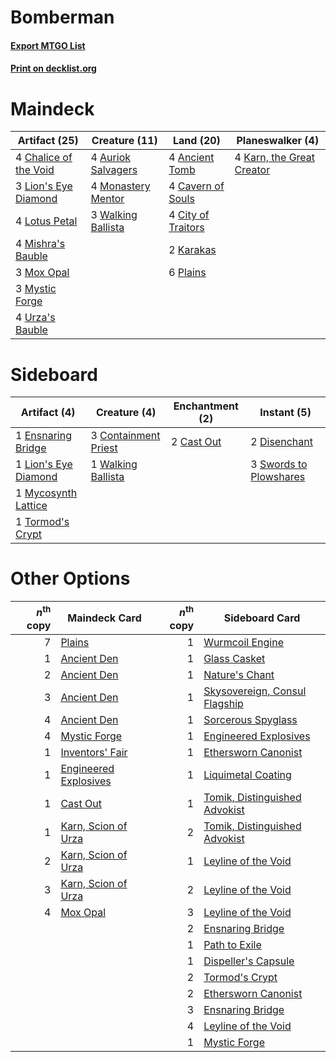 # Bomberman

#### [Export MTGO List](../collection/Bomberman/Bomberman.txt)
#### [Print on decklist.org](http://decklist.org/?deckmain=4%09Ancient%20Tomb%0A4%09Auriok%20Salvagers%0A4%09Cavern%20of%20Souls%0A4%09Chalice%20of%20the%20Void%0A4%09City%20of%20Traitors%0A2%09Karakas%0A4%09Karn,%20the%20Great%20Creator%0A3%09Lion's%20Eye%20Diamond%0A4%09Lotus%20Petal%0A4%09Mishra's%20Bauble%0A4%09Monastery%20Mentor%0A3%09Mox%20Opal%0A3%09Mystic%20Forge%0A6%09Plains%0A4%09Urza's%20Bauble%0A3%09Walking%20Ballista&deckside=2%09Cast%20Out%0A3%09Containment%20Priest%0A2%09Disenchant%0A1%09Ensnaring%20Bridge%0A1%09Lion's%20Eye%20Diamond%0A1%09Mycosynth%20Lattice%0A3%09Swords%20to%20Plowshares%0A1%09Tormod's%20Crypt%0A1%09Walking%20Ballista)
# Maindeck

|                                         Artifact (25)                                          |                                        Creature (11)                                        |                                         Land (20)                                          |                                          Planeswalker (4)                                          |
|------------------------------------------------------------------------------------------------|---------------------------------------------------------------------------------------------|--------------------------------------------------------------------------------------------|----------------------------------------------------------------------------------------------------|
|4 [Chalice of the Void](http://gatherer.wizards.com/Pages/Card/Details.aspx?multiverseid=442211)|4 [Auriok Salvagers](http://gatherer.wizards.com/Pages/Card/Details.aspx?multiverseid=51166) |4 [Ancient Tomb](http://gatherer.wizards.com/Pages/Card/Details.aspx?multiverseid=409567)   |4 [Karn, the Great Creator](http://gatherer.wizards.com/Pages/Card/Details.aspx?multiverseid=460928)|
|3 [Lion's Eye Diamond](http://gatherer.wizards.com/Pages/Card/Details.aspx?multiverseid=3255)   |4 [Monastery Mentor](http://gatherer.wizards.com/Pages/Card/Details.aspx?multiverseid=391883)|4 [Cavern of Souls](http://gatherer.wizards.com/Pages/Card/Details.aspx?multiverseid=278058)|                                                                                                    |
|4 [Lotus Petal](http://gatherer.wizards.com/Pages/Card/Details.aspx?multiverseid=420602)        |3 [Walking Ballista](http://gatherer.wizards.com/Pages/Card/Details.aspx?multiverseid=423848)|4 [City of Traitors](http://gatherer.wizards.com/Pages/Card/Details.aspx?multiverseid=6168) |                                                                                                    |
|4 [Mishra's Bauble](http://gatherer.wizards.com/Pages/Card/Details.aspx?multiverseid=122122)    |                                                                                             |2 [Karakas](http://gatherer.wizards.com/Pages/Card/Details.aspx?multiverseid=413782)        |                                                                                                    |
|3 [Mox Opal](http://gatherer.wizards.com/Pages/Card/Details.aspx?multiverseid=397719)           |                                                                                             |6 [Plains](http://gatherer.wizards.com/Pages/Card/Details.aspx?multiverseid=439856)         |                                                                                                    |
|3 [Mystic Forge](http://gatherer.wizards.com/Pages/Card/Details.aspx?multiverseid=466987)       |                                                                                             |                                                                                            |                                                                                                    |
|4 [Urza's Bauble](http://gatherer.wizards.com/Pages/Card/Details.aspx?multiverseid=3818)        |                                                                                             |                                                                                            |                                                                                                    |


# Sideboard

|                                         Artifact (4)                                         |                                         Creature (4)                                          |                                   Enchantment (2)                                   |                                         Instant (5)                                          |
|----------------------------------------------------------------------------------------------|-----------------------------------------------------------------------------------------------|-------------------------------------------------------------------------------------|----------------------------------------------------------------------------------------------|
|1 [Ensnaring Bridge](http://gatherer.wizards.com/Pages/Card/Details.aspx?multiverseid=15866)  |3 [Containment Priest](http://gatherer.wizards.com/Pages/Card/Details.aspx?multiverseid=389470)|2 [Cast Out](http://gatherer.wizards.com/Pages/Card/Details.aspx?multiverseid=426710)|2 [Disenchant](http://gatherer.wizards.com/Pages/Card/Details.aspx?multiverseid=847)          |
|1 [Lion's Eye Diamond](http://gatherer.wizards.com/Pages/Card/Details.aspx?multiverseid=3255) |1 [Walking Ballista](http://gatherer.wizards.com/Pages/Card/Details.aspx?multiverseid=423848)  |                                                                                     |3 [Swords to Plowshares](http://gatherer.wizards.com/Pages/Card/Details.aspx?multiverseid=869)|
|1 [Mycosynth Lattice](http://gatherer.wizards.com/Pages/Card/Details.aspx?multiverseid=446209)|                                                                                               |                                                                                     |                                                                                              |
|1 [Tormod's Crypt](http://gatherer.wizards.com/Pages/Card/Details.aspx?multiverseid=389723)   |                                                                                               |                                                                                     |                                                                                              |


# Other Options

|*n*<sup>th</sup> copy|                                         Maindeck Card                                         |*n*<sup>th</sup> copy|                                             Sideboard Card                                             |
|--------------------:|-----------------------------------------------------------------------------------------------|--------------------:|--------------------------------------------------------------------------------------------------------|
|                    7|[Plains](http://gatherer.wizards.com/Pages/Card/Details.aspx?multiverseid=439856)              |                    1|[Wurmcoil Engine](http://gatherer.wizards.com/Pages/Card/Details.aspx?multiverseid=389756)              |
|                    1|[Ancient Den](http://gatherer.wizards.com/Pages/Card/Details.aspx?multiverseid=205275)         |                    1|[Glass Casket](http://gatherer.wizards.com/Pages/Card/Details.aspx?multiverseid=472977)                 |
|                    2|[Ancient Den](http://gatherer.wizards.com/Pages/Card/Details.aspx?multiverseid=205275)         |                    1|[Nature's Chant](http://gatherer.wizards.com/Pages/Card/Details.aspx?multiverseid=464159)               |
|                    3|[Ancient Den](http://gatherer.wizards.com/Pages/Card/Details.aspx?multiverseid=205275)         |                    1|[Skysovereign, Consul Flagship](http://gatherer.wizards.com/Pages/Card/Details.aspx?multiverseid=417807)|
|                    4|[Ancient Den](http://gatherer.wizards.com/Pages/Card/Details.aspx?multiverseid=205275)         |                    1|[Sorcerous Spyglass](http://gatherer.wizards.com/Pages/Card/Details.aspx?multiverseid=435407)           |
|                    4|[Mystic Forge](http://gatherer.wizards.com/Pages/Card/Details.aspx?multiverseid=466987)        |                    1|[Engineered Explosives](http://gatherer.wizards.com/Pages/Card/Details.aspx?multiverseid=50139)         |
|                    1|[Inventors' Fair](http://gatherer.wizards.com/Pages/Card/Details.aspx?multiverseid=417820)     |                    1|[Ethersworn Canonist](http://gatherer.wizards.com/Pages/Card/Details.aspx?multiverseid=174931)          |
|                    1|[Engineered Explosives](http://gatherer.wizards.com/Pages/Card/Details.aspx?multiverseid=50139)|                    1|[Liquimetal Coating](http://gatherer.wizards.com/Pages/Card/Details.aspx?multiverseid=389578)           |
|                    1|[Cast Out](http://gatherer.wizards.com/Pages/Card/Details.aspx?multiverseid=426710)            |                    1|[Tomik, Distinguished Advokist](http://gatherer.wizards.com/Pages/Card/Details.aspx?multiverseid=460961)|
|                    1|[Karn, Scion of Urza](http://gatherer.wizards.com/Pages/Card/Details.aspx?multiverseid=442889) |                    2|[Tomik, Distinguished Advokist](http://gatherer.wizards.com/Pages/Card/Details.aspx?multiverseid=460961)|
|                    2|[Karn, Scion of Urza](http://gatherer.wizards.com/Pages/Card/Details.aspx?multiverseid=442889) |                    1|[Leyline of the Void](http://gatherer.wizards.com/Pages/Card/Details.aspx?multiverseid=107682)          |
|                    3|[Karn, Scion of Urza](http://gatherer.wizards.com/Pages/Card/Details.aspx?multiverseid=442889) |                    2|[Leyline of the Void](http://gatherer.wizards.com/Pages/Card/Details.aspx?multiverseid=107682)          |
|                    4|[Mox Opal](http://gatherer.wizards.com/Pages/Card/Details.aspx?multiverseid=397719)            |                    3|[Leyline of the Void](http://gatherer.wizards.com/Pages/Card/Details.aspx?multiverseid=107682)          |
|                     |                                                                                               |                    2|[Ensnaring Bridge](http://gatherer.wizards.com/Pages/Card/Details.aspx?multiverseid=15866)              |
|                     |                                                                                               |                    1|[Path to Exile](http://gatherer.wizards.com/Pages/Card/Details.aspx?multiverseid=220511)                |
|                     |                                                                                               |                    1|[Dispeller's Capsule](http://gatherer.wizards.com/Pages/Card/Details.aspx?multiverseid=174830)          |
|                     |                                                                                               |                    2|[Tormod's Crypt](http://gatherer.wizards.com/Pages/Card/Details.aspx?multiverseid=389723)               |
|                     |                                                                                               |                    2|[Ethersworn Canonist](http://gatherer.wizards.com/Pages/Card/Details.aspx?multiverseid=174931)          |
|                     |                                                                                               |                    3|[Ensnaring Bridge](http://gatherer.wizards.com/Pages/Card/Details.aspx?multiverseid=15866)              |
|                     |                                                                                               |                    4|[Leyline of the Void](http://gatherer.wizards.com/Pages/Card/Details.aspx?multiverseid=107682)          |
|                     |                                                                                               |                    1|[Mystic Forge](http://gatherer.wizards.com/Pages/Card/Details.aspx?multiverseid=466987)                 |

